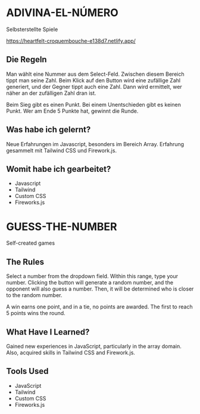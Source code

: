 # ADIVINA-EL-NÚMERO
Selbsterstellte Spiele

https://heartfelt-croquembouche-e138d7.netlify.app/

## Die Regeln
Man wählt eine Nummer aus dem Select-Feld. Zwischen diesem Bereich tippt man seine Zahl. Beim Klick auf den Button wird eine zufällige Zahl generiert, und der Gegner tippt auch eine Zahl. Dann wird ermittelt, wer näher an der zufälligen Zahl dran ist.

Beim Sieg gibt es einen Punkt. Bei einem Unentschieden gibt es keinen Punkt. Wer am Ende 5 Punkte hat, gewinnt die Runde.

## Was habe ich gelernt?
Neue Erfahrungen im Javascript, besonders im Bereich Array. Erfahrung gesammelt mit Tailwind CSS und Firework.js.

## Womit habe ich gearbeitet?
- Javascript
- Tailwind
- Custom CSS
- Fireworks.js


# GUESS-THE-NUMBER
Self-created games

## The Rules
Select a number from the dropdown field. Within this range, type your number. Clicking the button will generate a random number, and the opponent will also guess a number. Then, it will be determined who is closer to the random number.

A win earns one point, and in a tie, no points are awarded. The first to reach 5 points wins the round.

## What Have I Learned?
Gained new experiences in JavaScript, particularly in the array domain. Also, acquired skills in Tailwind CSS and Firework.js.

## Tools Used
- JavaScript
- Tailwind
- Custom CSS
- Fireworks.js


